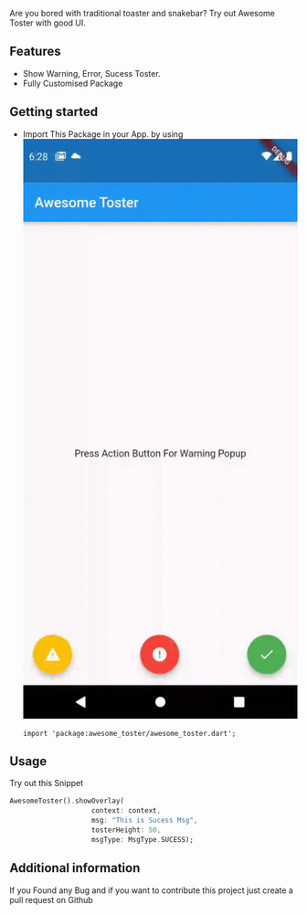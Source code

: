 
<!-- 
This README describes the package. If you publish this package to pub.dev,
this README's contents appear on the landing page for your package.

For information about how to write a good package README, see the guide for
[writing package pages](https://dart.dev/guides/libraries/writing-package-pages). 

For general information about developing packages, see the Dart guide for
[creating packages](https://dart.dev/guides/libraries/create-library-packages)
and the Flutter guide for
[developing packages and plugins](https://flutter.dev/developing-packages). 
-->

Are you bored with traditional toaster and snakebar? Try out Awesome Toster with good UI.

## Features

* Show Warning, Error, Sucess Toster.
* Fully Customised Package

## Getting started

* Import This Package in your App. by using
![enter image description here](https://github.com/MrShailandra/awesome_toster/blob/master/gifs/toster_demo.gif?raw=true)
  ```
  import 'package:awesome_toster/awesome_toster.dart';

  ```

## Usage

Try out this Snippet

```dart
AwesomeToster().showOverlay(
                    context: context,
                    msg: "This is Sucess Msg",
                    tosterHeight: 50,
                    msgType: MsgType.SUCESS);
```

## Additional information

If you Found any Bug and if you want to contribute this project just create a pull request on Github
